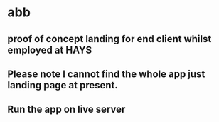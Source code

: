 # abb
## proof of concept landing for end client whilst employed at HAYS
## Please note I cannot find the whole app just landing page at present.
## Run the app on live server
